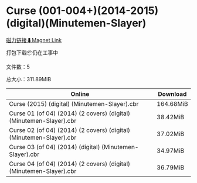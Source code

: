 # Curse (001-004+)(2014-2015)(digital)(Minutemen-Slayer)

[磁力链接⬇Magnet Link](magnet:?xt=urn:btih:24ee3f9b42ed9e6e22fce0e7fb34d40a8bb32dbc&dn=Curse%20%28001-004%2B%29%282014-2015%29%28digital%29%28Minutemen-Slayer%29)

打包下载📦仍在工事中

文件数：5

总大小：311.89MiB

Online | Download
--- | ---
Curse (2015) (digital) (Minutemen-Slayer).cbr | 164.68MiB
Curse 01 (of 04) (2014) (2 covers) (digital) (Minutemen-Slayer).cbr | 38.42MiB
Curse 02 (of 04) (2014) (2 covers) (digital) (Minutemen-Slayer).cbr | 37.02MiB
Curse 03 (of 04) (2014) (digital) (Minutemen-Slayer).cbr | 34.97MiB
Curse 04 (of 04) (2014) (2 covers) (digital) (Minutemen-Slayer).cbr | 36.79MiB
